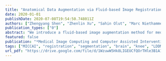 ```yaml
---
title: "Anatomical Data Augmentation via Fluid-based Image Registration"
date: 2020-01-01
publishDate: 2020-07-08T19:54:50.748011Z
authors: ["Zhengyang Shen", "Zhenlin Xu", "Sahin Olut", "Marc Niethammer"]
publication_types: ["0"]
abstract: "We introduce a fluid-based image augmentation method for medical image analysis. In contrast to existing methods, our framework generates anatomically meaningful images via interpolation from the geodesic subspace underlying given samples. Our approach consists of three steps: 1) given a source image and a set of target images, we construct a geodesic subspace using the Large Deformation Diffeomorphic Metric Mapping (LDDMM) model; 2) we sample transformations from the resulting geodesic subspace; 3) we obtain deformed images and segmentations via interpolation. Experiments on brain (LPBA) and knee (OAI) data illustrate the performance of our approach on two tasks: 1) data augmentation during training and testing for image segmentation; 2) one-shot learning for single atlas image segmentation. We demonstrate that our approach generates anatomically meaningful data and improves performance on these tasks over competing approaches."
featured: false
publication: "*Medical Image Computing and Computer Assisted Intervention - MICCAI*"
tags: ["MICCAI", "registration", "segmentation", "brain", "knee", "LDDMM"]
url_pdf: "https://drive.google.com/file/d/1WzuwW5Hk8LIGEUCfQOrTHle3B1A1LroY"
---
```


